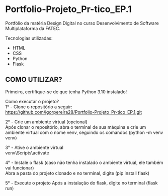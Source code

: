 # Portfolio-Projeto_Pr-tico_EP.1

Portfólio da matéria Design Digital no curso Desenvolvimento de Software Multiplataforma da FATEC.

Tecnologias utilizadas:
- HTML
- CSS
- Python
- Flask

## **COMO UTILIZAR?** ##

Primeiro, certifique-se de que tenha Python 3.10 instalado!

Como executar o projeto?<br>
1° - Clone o repositório a seguir: <br>
https://github.com/igorpereira28/Portfolio-Projeto_Pr-tico_EP.1.git

2° - Crie um ambiente virtual (opcional) <br>
Após clonar o repositório, abra o terminal de sua máquina e crie um ambiente virtual com o nome venv, seguindo os comandos (python -m venv venv)

3° - Ative o ambiente virtual <br>
venv\Scripts\activate

4° - Instale o flask (caso não tenha instalado o ambiente virtual, ele também vai funcionar) <br>
Abra a pasta do projeto clonado e no terminal, digite (pip install flask)

5° - Execute o projeto
Após a instalação do flask, digite no terminal (flask run)
